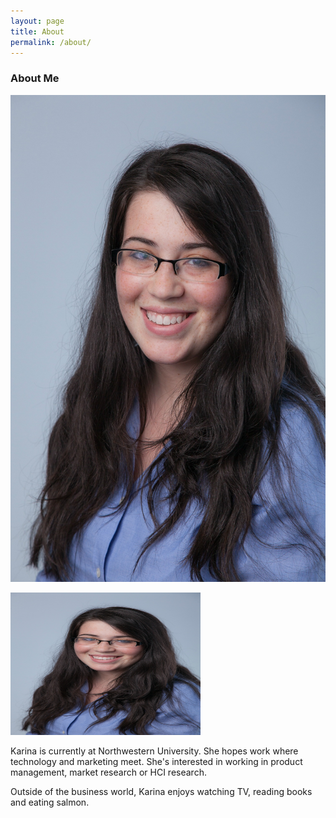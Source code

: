 ```yaml
---
layout: page
title: About
permalink: /about/
---
```




### About Me

![KarinaHeadshot](/images/Karina.Updated.HEAdshot.final.jpg "Karina Headshot")

<img src="/images/Karina.Updated.HEAdshot.final.jpg" alt="karina" style="width:304px;height:228px;">

Karina is currently at Northwestern University. She hopes work where technology and marketing meet. She's interested in working in product management, market research or HCI research​. 

Outside of the business world, Karina enjoys watching TV, reading books and eating salmon.

